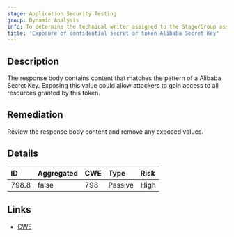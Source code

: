 ```yaml
---
stage: Application Security Testing
group: Dynamic Analysis
info: To determine the technical writer assigned to the Stage/Group associated with this page, see https://handbook.gitlab.com/handbook/product/ux/technical-writing/#assignments
title: 'Exposure of confidential secret or token Alibaba Secret Key'
---
```


## Description

The response body contains content that matches the pattern of a Alibaba Secret Key.
Exposing this value could allow attackers to gain access to all resources granted by this token.

## Remediation

Review the response body content and remove any exposed values.

## Details

| ID | Aggregated | CWE | Type | Risk |
|:---|:-----------|:----|:-----|:-----|
| 798.8 | false | 798 | Passive | High |

## Links

- [CWE](https://cwe.mitre.org/data/definitions/798.html)
